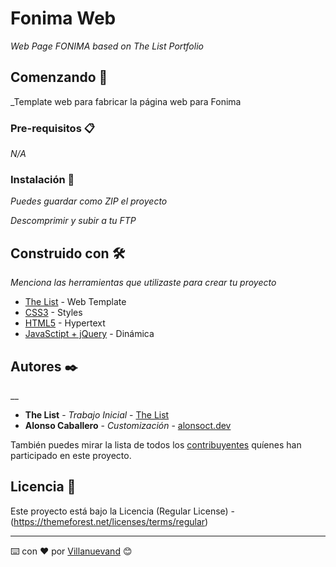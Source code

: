 

# Fonima Web

_Web Page FONIMA based on The List Portfolio_

## Comenzando 🚀

_Template web para fabricar la página web para Fonima


### Pre-requisitos 📋

_N/A_


### Instalación 🔧

_Puedes guardar como ZIP el proyecto_

_Descomprimir y subir a tu FTP_



## Construido con 🛠️

_Menciona las herramientas que utilizaste para crear tu proyecto_

* [The List](http://demos.boomapps.eu/thelistpage/5/index.html#) - Web Template
* [CSS3]() - Styles
* [HTML5]() - Hypertext
* [JavaSctipt + jQuery]() - Dinámica

## Autores ✒️

__

* **The List** - *Trabajo Inicial* - [The List](http://demos.boomapps.eu/thelistpage/5/index.html#)
* **Alonso Caballero** - *Customización* - [alonsoct.dev](https://alonsoct.dev)

También puedes mirar la lista de todos los [contribuyentes](https://github.com/your/project/contributors) quíenes han participado en este proyecto. 

## Licencia 📄
Este proyecto está bajo la Licencia (Regular License) - (https://themeforest.net/licenses/terms/regular)




---
⌨️ con ❤️ por [Villanuevand](https://github.com/Villanuevand) 😊
